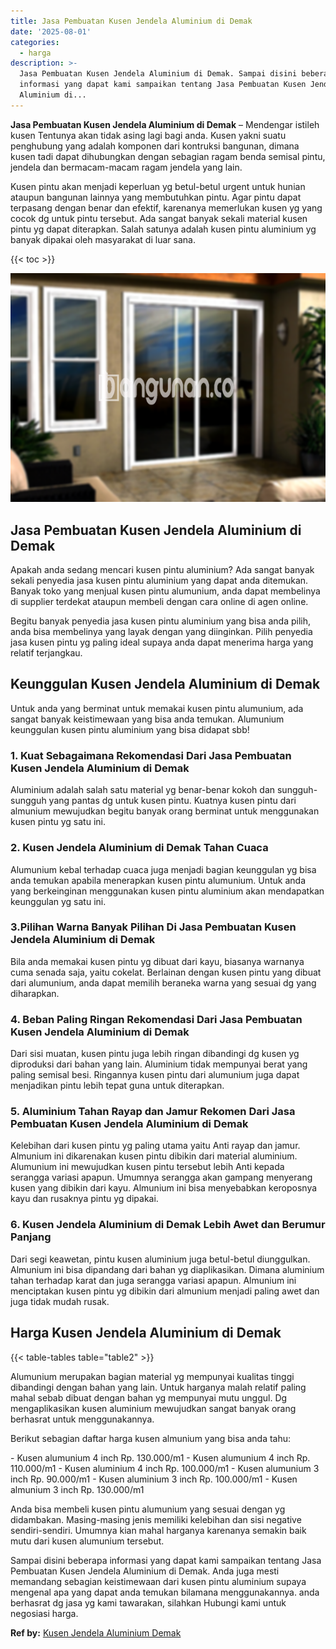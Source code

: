 ```yaml
---
title: Jasa Pembuatan Kusen Jendela Aluminium di Demak
date: '2025-08-01'
categories:
  - harga
description: >-
  Jasa Pembuatan Kusen Jendela Aluminium di Demak. Sampai disini beberapa
  informasi yang dapat kami sampaikan tentang Jasa Pembuatan Kusen Jendela
  Aluminium di...
---
```


**Jasa Pembuatan Kusen Jendela Aluminium di Demak** – Mendengar istileh kusen Tentunya akan tidak asing lagi bagi anda. Kusen yakni suatu penghubung yang adalah komponen dari kontruksi bangunan, dimana kusen tadi dapat dihubungkan dengan sebagian ragam benda semisal pintu, jendela dan bermacam-macam ragam jendela yang lain.

Kusen pintu akan menjadi keperluan yg betul-betul urgent untuk hunian ataupun bangunan lainnya yang membutuhkan pintu. Agar pintu dapat terpasang dengan benar dan efektif, karenanya memerlukan kusen yg yang cocok dg untuk pintu tersebut. Ada sangat banyak sekali material kusen pintu yg dapat diterapkan. Salah satunya adalah kusen pintu aluminium yg banyak dipakai oleh masyarakat di luar sana.

{{< toc >}}

![Jasa Pembuatan Kusen Jendela Aluminium di Demak](/images/harga-kusen-jendela-alumunium-30.png)

## Jasa Pembuatan Kusen Jendela Aluminium di Demak

Apakah anda sedang mencari kusen pintu aluminium? Ada sangat banyak sekali penyedia jasa kusen pintu aluminium yang dapat anda ditemukan. Banyak toko yang menjual kusen pintu alumunium, anda dapat membelinya di supplier terdekat ataupun membeli dengan cara online di agen online.

Begitu banyak penyedia jasa kusen pintu aluminium yang bisa anda pilih, anda bisa membelinya yang layak dengan yang diinginkan. Pilih penyedia jasa kusen pintu yg paling ideal supaya anda dapat menerima harga yang relatif terjangkau.

## Keunggulan Kusen Jendela Aluminium di Demak

Untuk anda yang berminat untuk memakai kusen pintu alumunium, ada sangat banyak keistimewaan yang bisa anda temukan. Alumunium keunggulan kusen pintu aluminium yang bisa didapat sbb!

### 1\. Kuat Sebagaimana Rekomendasi Dari Jasa Pembuatan Kusen Jendela Aluminium di Demak

Aluminium adalah salah satu material yg benar-benar kokoh dan sungguh-sungguh yang pantas dg untuk kusen pintu. Kuatnya kusen pintu dari almunium mewujudkan begitu banyak orang berminat untuk menggunakan kusen pintu yg satu ini.

### 2\. Kusen Jendela Aluminium di Demak Tahan Cuaca

Alumunium kebal terhadap cuaca juga menjadi bagian keunggulan yg bisa anda temukan apabila menerapkan kusen pintu alumunium. Untuk anda yang berkeinginan menggunakan kusen pintu aluminium akan mendapatkan keunggulan yg satu ini.

### 3.Pilihan Warna Banyak Pilihan Di Jasa Pembuatan Kusen Jendela Aluminium di Demak

Bila anda memakai kusen pintu yg dibuat dari kayu, biasanya warnanya cuma senada saja, yaitu cokelat. Berlainan dengan kusen pintu yang dibuat dari alumunium, anda dapat memilih beraneka warna yang sesuai dg yang diharapkan.

### 4\. Beban Paling Ringan Rekomendasi Dari Jasa Pembuatan Kusen Jendela Aluminium di Demak

Dari sisi muatan, kusen pintu juga lebih ringan dibandingi dg kusen yg diproduksi dari bahan yang lain. Aluminium tidak mempunyai berat yang paling semisal besi. Ringannya kusen pintu dari alumunium juga dapat menjadikan pintu lebih tepat guna untuk diterapkan.

### 5\. Aluminium Tahan Rayap dan Jamur Rekomen Dari Jasa Pembuatan Kusen Jendela Aluminium di Demak

Kelebihan dari kusen pintu yg paling utama yaitu Anti rayap dan jamur. Almunium ini dikarenakan kusen pintu dibikin dari material aluminium. Alumunium ini mewujudkan kusen pintu tersebut lebih Anti kepada serangga variasi apapun. Umumnya serangga akan gampang menyerang kusen yang dibikin dari kayu. Almunium ini bisa menyebabkan keroposnya kayu dan rusaknya pintu yg dipakai.

### 6\. Kusen Jendela Aluminium di Demak Lebih Awet dan Berumur Panjang

Dari segi keawetan, pintu kusen aluminium juga betul-betul diunggulkan. Almunium ini bisa dipandang dari bahan yg diaplikasikan. Dimana aluminium tahan terhadap karat dan juga serangga variasi apapun. Almunium ini menciptakan kusen pintu yg dibikin dari almunium menjadi paling awet dan juga tidak mudah rusak.

## Harga Kusen Jendela Aluminium di Demak

{{< table-tables table="table2" >}}

Alumunium merupakan bagian material yg mempunyai kualitas tinggi dibandingi dengan bahan yang lain. Untuk harganya malah relatif paling mahal sebab dibuat dengan bahan yg mempunyai mutu unggul. Dg mengaplikasikan kusen aluminium mewujudkan sangat banyak orang berhasrat untuk menggunakannya.

Berikut sebagian daftar harga kusen almunium yang bisa anda tahu:

\- Kusen alumunium 4 inch Rp. 130.000/m1 - Kusen alumunium 4 inch Rp. 110.000/m1 - Kusen aluminium 4 inch Rp. 100.000/m1 - Kusen alumunium 3 inch Rp. 90.000/m1 - Kusen aluminium 3 inch Rp. 100.000/m1 - Kusen almunium 3 inch Rp. 130.000/m1

Anda bisa membeli kusen pintu alumunium yang sesuai dengan yg didambakan. Masing-masing jenis memiliki kelebihan dan sisi negative sendiri-sendiri. Umumnya kian mahal harganya karenanya semakin baik mutu dari kusen alumunium tersebut.

Sampai disini beberapa informasi yang dapat kami sampaikan tentang Jasa Pembuatan Kusen Jendela Aluminium di Demak. Anda juga mesti memandang sebagian keistimewaan dari kusen pintu aluminium supaya mengenal apa yang dapat anda temukan bilamana menggunakannya. anda berhasrat dg jasa yg kami tawarakan, silahkan Hubungi kami untuk negosiasi harga.

**Ref by:** [Kusen Jendela Aluminium Demak](https://id.wikipedia.org/wiki/Kusen)
